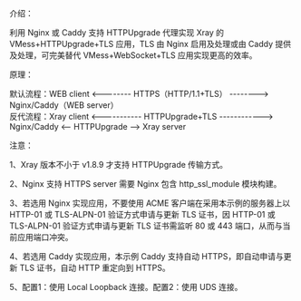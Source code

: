 介绍：

利用 Nginx 或 Caddy 支持 HTTPUpgrade 代理实现 Xray 的 VMess+HTTPUpgrade+TLS 应用，TLS 由 Nginx 启用及处理或由 Caddy 提供及处理，可完美替代 VMess+WebSocket+TLS 应用实现更高的效率。

原理：

默认流程：WEB client <-------- HTTPS（HTTP/1.1+TLS） --------> Nginx/Caddy（WEB server）  
反代流程：Xray client <----------- HTTPUpgrade+TLS ------------> Nginx/Caddy <-- HTTPUpgrade --> Xray server

注意：

1、Xray 版本不小于 v1.8.9 才支持 HTTPUpgrade 传输方式。

2、Nginx 支持 HTTPS server 需要 Nginx 包含 http_ssl_module 模块构建。

3、若选用 Nginx 实现应用，不要使用 ACME 客户端在采用本示例的服务器上以 HTTP-01 或 TLS-ALPN-01 验证方式申请与更新 TLS 证书，因 HTTP-01 或 TLS-ALPN-01 验证方式申请与更新 TLS 证书需监听 80 或 443 端口，从而与当前应用端口冲突。

4、若选用 Caddy 实现应用，本示例 Caddy 支持自动 HTTPS，即自动申请与更新 TLS 证书，自动 HTTP 重定向到 HTTPS。

5、配置1：使用 Local Loopback 连接。配置2：使用 UDS 连接。
